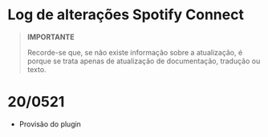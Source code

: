 # Log de alterações Spotify Connect

>**IMPORTANTE**
>
>Recorde-se que, se não existe informação sobre a atualização, é porque se trata apenas de atualização de documentação, tradução ou texto.

# 20/0521

- Provisão do plugin

